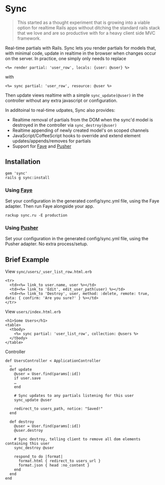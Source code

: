 # Sync 
> This started as a thought experiment that is growing into a viable option for realtime Rails apps without ditching 
  the standard rails stack that we love and are so productive with for a heavy client side MVC framework.


Real-time partials with Rails. Sync lets you render partials for models that, with minimal code, 
update in realtime in the browser when changes occur on the server. In practice, one simply only needs to replace 

    <%= render partial: 'user_row', locals: {user: @user} %>
  
with 

    <%= sync partial: 'user_row', resource: @user %>
    
Then update views realtime with a simple `sync_update(@user)` in the controller without any extra javascript or 
configuration. 

In additoinal to real-time udpates, Sync also provides:

  - Realtime removal of partials from the DOM when the sync'd model is destroyed in the controller via `sync_destroy(@user)`
  - Realtime appending of newly created model's on scoped channels
  - JavaScript/CoffeeScript hooks to override and extend element updates/appends/removes for partials
  - Support for [Faye](http://faye.jcoglan.com/) and [Pusher](http://pusher.com)


## Installation

    gem 'sync'
    rails g sync:install
    
### Using [Faye](http://faye.jcoglan.com/)

Set your configuration in the generated config/sync.yml file, using the Faye adapter. Then run Faye alongside your app.
    
    rackup sync.ru -E production
    
### Using [Pusher](http://pusher.com)

Set your configuration in the generated config/sync.yml file, using the Pusher adapter. No extra process/setup.
  

## Brief Example

View `sync/users/_user_list_row.html.erb`

    <tr>
      <td><%= link_to user.name, user %></td>
      <td><%= link_to 'Edit', edit_user_path(user) %></td>
      <td><%= link_to 'Destroy', user, method: :delete, remote: true, data: { confirm: 'Are you sure?' } %></td>
    </tr>

View `users/index.html.erb`

    <h1>Some Users</h1>
    <table>
      <tbody>
        <%= sync partial: 'user_list_row', collection: @users %>
      </tbody>
    </table>


Controller

    def UsersController < ApplicationController
      … 
      def update
        @user = User.find(params[:id])
        if user.save
        …
        end

        # Sync updates to any partials listening for this user
        sync_update @user

        redirect_to users_path, notice: "Saved!"
      end

      def destroy
        @user = User.find(params[:id])
        @user.destroy

        # Sync destroy, telling client to remove all dom elements containing this user
        sync_destroy @user

        respond_to do |format|
          format.html { redirect_to users_url }
          format.json { head :no_content }
        end
      end
    end

